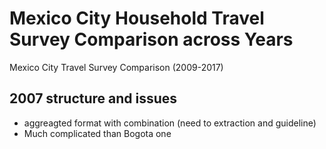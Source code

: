 # Mexico City Household Travel Survey Comparison across Years

Mexico City Travel Survey Comparison (2009-2017)


## 2007 structure and issues
- aggreagted format with combination (need to extraction and guideline)
- Much complicated than Bogota one
